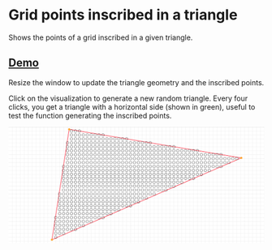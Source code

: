 # Grid points inscribed in a triangle

Shows the points of a grid inscribed in a given triangle.

## [Demo](https://mindrones.github.io/inscribed-grid-points)

Resize the window to update the triangle geometry and the inscribed points.

Click on the visualization to generate a new random triangle.
Every four clicks, you get a triangle with a horizontal side (shown in green), useful to test the function generating the inscribed points.

![Triangle](https://raw.githubusercontent.com/mindrones/inscribed-grid-points/master/doc/inscribed-grid-points_triangle.png)
